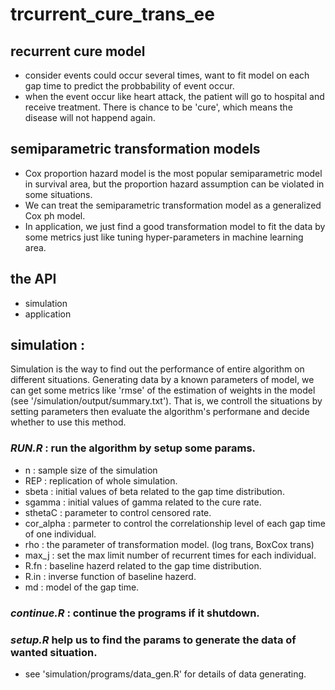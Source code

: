 # trcurrent_cure_trans_ee

## recurrent cure model
* consider events could occur several times, want to fit model on each gap time to predict the probbability of event occur.
* when the event occur like heart attack, the patient will go to hospital and receive treatment. There is chance to be 'cure', which means the disease will not happend again.

## semiparametric transformation models
* Cox proportion hazard model is the most popular semiparametric model in survival area, but the proportion hazard assumption can be violated in some situations.
* We can treat the semiparametric transformation model as a generalized Cox ph model.
* In application, we just find a good transformation model to fit the data by some metrics just like tuning hyper-parameters in machine learning area.

## the API
* simulation 
* application

## simulation : 
Simulation is the way to find out the performance of entire algorithm on different situations. Generating data by a known parameters of model, we can get some metrics like 'rmse' of the estimation of weights in the model 
(see '/simulation/output/summary.txt'). That is, we controll the situations by setting parameters then evaluate the algorithm's performane and decide whether to use this method.

### *RUN.R* : run the algorithm by setup some params.
* n : sample size of the simulation
* REP : replication of whole simulation.
* sbeta : initial values of beta related to the gap time distribution.
* sgamma : initial values of gamma related to the cure rate.
* sthetaC : parameter to control censored rate.
* cor_alpha : parmeter to control the correlationship level of each gap time of one individual.
* rho : the parameter of transformation model. (log trans, BoxCox trans)
* max_j : set the max limit number of recurrent times for each individual.
* R.fn : baseline hazerd related to the gap time distribution.
* R.in : inverse function of baseline hazerd.
* md : model of the gap time.
### *continue.R* : continue the programs if it shutdown.
### *setup.R* help us to find the params to generate the data of wanted situation.
*  see 'simulation/programs/data_gen.R' for details of data generating.
